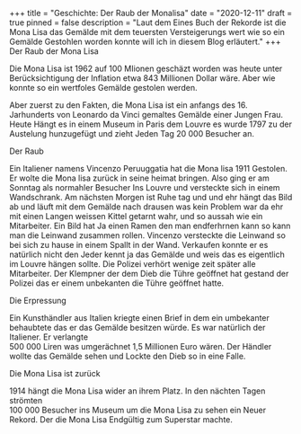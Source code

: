 +++
title = "Geschichte: Der Raub der Monalisa"
date = "2020-12-11"
draft = true
pinned = false
description = "Laut dem Eines Buch der Rekorde ist die Mona Lisa das Gemälde mit dem teuersten Versteigerungs wert wie so ein Gemälde Gestohlen worden konnte will ich in diesem Blog erläutert."
+++
Der Raub der Mona Lisa

Die Mona Lisa ist 1962 auf 100 MIionen geschäzt worden was heute unter Berücksichtigung der Inflation etwa 843 Millionen Dollar wäre. Aber wie konnte so ein wertfoles Gemälde gestolen werden.

Aber zuerst zu den Fakten, die Mona Lisa ist ein anfangs des 16. Jarhunderts von Leonardo da Vinci gemaltes Gemälde einer Jungen Frau. Heute Hängt es in einem Museum in Paris dem Louvre es wurde 1797 zu der Austelung hunzugefügt und zieht Jeden Tag 20 000 Besucher an. 

Der Raub 

Ein Italiener namens Vincenzo Peruuggatia hat die Mona lisa 1911 Gestolen. Er wolte die Mona lisa zurück in seine heimat bringen. Also ging er am Sonntag als normahler Besucher Ins Louvre und versteckte sich in einem Wandschrank. Am nächsten Morgen ist Ruhe tag und und ehr hängt das Bild ab und läuft mit dem Gemälde nach drausen was kein Problem war da ehr mit einen Langen weissen Kittel getarnt wahr, und so aussah wie ein Mitarbeiter. Ein Bild hat Ja einen Ramen den man endferhrnen kann so kann man die Leinwand zusammen rollen. Vincenzo versteckte die Leinwand so bei sich zu hause in einem Spallt in der Wand. Verkaufen konnte er es natürlich nicht den Jeder kennt ja das Gemälde und weis das es eigentlich im Louvre hängen sollte. Die Polizei verhört wenige zeit später alle Mitarbeiter. Der Klempner der dem Dieb die Tühre geöffnet hat gestand der Polizei das er einem unbekanten die Tühre geöffnet hatte.

Die Erpressung

Ein Kunsthändler aus Italien kriegte einen Brief in dem ein umbekanter behaubtete das er das Gemälde besitzen würde. Es war natürlich der Italiener. Er verlangte \
500 000 Liren was umgerächnet 1,5 Millionen Euro wären. Der Händler wollte das Gemälde sehen und Lockte den Dieb so in eine Falle.

Die Mona Lisa ist zurück

1914 hängt die Mona Lisa wider an ihrem Platz. In den nächten Tagen strömten \
100 000 Besucher ins Museum um die Mona Lisa zu sehen ein Neuer Rekord. Der die Mona Lisa Endgültig zum Superstar machte.